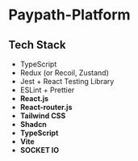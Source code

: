 # Paypath-Platform

## Tech Stack 
- TypeScript
- Redux (or Recoil, Zustand)
- Jest + React Testing Library
- ESLint + Prettier
- **React.js**
- **React-router.js**
- **Tailwind CSS**
- **Shadcn**
- **TypeScript**
- **Vite**
- **SOCKET IO**


